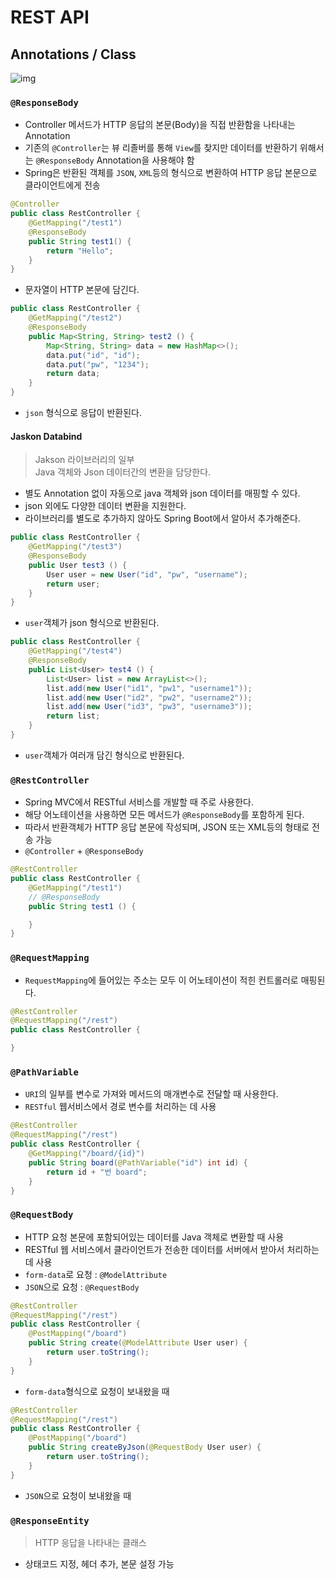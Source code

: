 # REST API
## Annotations / Class
![img](https://github.com/user-attachments/assets/8d78ff92-68b4-4798-bb2c-424dcf58f2ea)

### `@ResponseBody`
- Controller 메서드가 HTTP 응답의 본문(Body)을 직접 반환함을 나타내는 Annotation
- 기존의 `@Controller`는 뷰 리졸버를 통해 `View`를 찾지만 데이터를 반환하기 위해서는 `@ResponseBody` Annotation을 사용해야 함
- Spring은 반환된 객체를 `JSON`, `XML`등의 형식으로 변환하여 HTTP 응답 본문으로 클라이언트에게 전송

```java
@Controller
public class RestController {
	@GetMapping("/test1")
	@ResponseBody
	public String test1() {
		return "Hello";
	}
}
```
- 문자열이 HTTP 본문에 담긴다.

```java
public class RestController {
	@GetMapping("/test2")
	@ResponseBody
	public Map<String, String> test2 () {
		Map<String, String> data = new HashMap<>();
		data.put("id", "id");
		data.put("pw", "1234");
		return data;
	}
}
```
- `json` 형식으로 응답이 반환된다.

#### Jaskon Databind
> Jakson 라이브러리의 일부  
> Java 객체와 Json 데이터간의 변환을 담당한다.
- 별도 Annotation 없이 자동으로 java 객체와 json 데이터를 매핑할 수 있다.
- json 외에도 다양한 데이터 변환을 지원한다.
- 라이브러리를 별도로 추가하지 않아도 Spring Boot에서 알아서 추가해준다.

```java
public class RestController {
	@GetMapping("/test3")
	@ResponseBody
	public User test3 () {
		User user = new User("id", "pw", "username");
		return user;
	}
}
```
- `user`객체가 json 형식으로 반환된다.

```java
public class RestController {
	@GetMapping("/test4")
	@ResponseBody
	public List<User> test4 () {
		List<User> list = new ArrayList<>();
		list.add(new User("id1", "pw1", "username1"));
		list.add(new User("id2", "pw2", "username2"));
		list.add(new User("id3", "pw3", "username3"));
		return list;
	}
}
```
- `user`객체가 여러개 담긴 형식으로 반환된다.

### `@RestController`
- Spring MVC에서 RESTful 서비스를 개발할 때 주로 사용한다.
- 해당 어노테이션을 사용하면 모든 메서드가 `@ResponseBody`를 포함하게 된다.
- 따라서 반환객체가 HTTP 응답 본문에 작성되며, JSON 또는 XML등의 형태로 전송 가능
- `@Controller` + `@ResponseBody`
```java
@RestController
public class RestController {
	@GetMapping("/test1")
	// @ResponseBody
	public String test1 () {

	}
}
```

### `@RequestMapping`
- `RequestMapping`에 들어있는 주소는 모두 이 어노테이션이 적힌 컨트롤러로 매핑된다.
```java
@RestController
@RequestMapping("/rest")
public class RestController {

}
```

### `@PathVariable`
- `URI`의 일부를 변수로 가져와 메서드의 매개변수로 전달할 때 사용한다.
- `RESTful` 웹서비스에서 경로 변수를 처리하는 데 사용

```java
@RestController
@RequestMapping("/rest")
public class RestController {
	@GetMapping("/board/{id}")
	public String board(@PathVariable("id") int id) {
		return id + "번 board";
	}
}
```

### `@RequestBody`
- HTTP 요청 본문에 포함되어있는 데이터를 Java 객체로 변환할 때 사용
- RESTful 웹 서비스에서 클라이언트가 전송한 데이터를 서버에서 받아서 처리하는 데 사용
- `form-data`로 요청 : `@ModelAttribute`
- `JSON`으로 요청 : `@RequestBody`

```java
@RestController
@RequestMapping("/rest")
public class RestController {
	@PostMapping("/board")
	public String create(@ModelAttribute User user) {
		return user.toString();
	}
}
```
- `form-data`형식으로 요청이 보내왔을 때

```java
@RestController
@RequestMapping("/rest")
public class RestController {
	@PostMapping("/board")
	public String createByJson(@RequestBody User user) {
		return user.toString();
	}
}
```
- `JSON`으로 요청이 보내왔을 때

### `@ResponseEntity`
> HTTP 응답을 나타내는 클래스
- 상태코드 지정, 헤더 추가, 본문 설정 가능